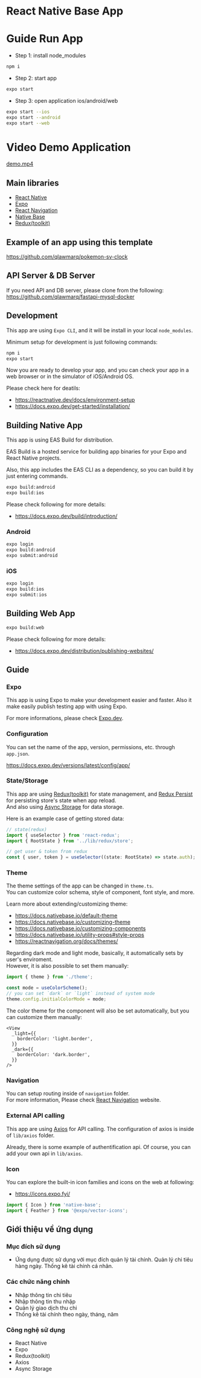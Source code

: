 # React Native Base App

# Guide Run App

- Step 1: install node_modules

```bash
npm i
```

- Step 2: start app

```bash
expo start
```

- Step 3: open application ios/android/web

```bash
expo start --ios
expo start --android
expo start --web
```

# Video Demo Application

[demo.mp4](assets%2Fdemo%2Fdemo.mp4)

## Main libraries

- [React Native](https://reactnative.dev/)
- [Expo](https://expo.dev/)
- [React Navigation](https://reactnavigation.org/)
- [Native Base](https://nativebase.io/)
- [Redux(toolkit)](https://redux-toolkit.js.org/)

## Example of an app using this template

https://github.com/qlawmarq/pokemon-sv-clock

## API Server & DB Server

If you need API and DB server, please clone from the following:  
https://github.com/qlawmarq/fastapi-mysql-docker

## Development

This app are using `Expo CLI`, and it will be install in your local `node_modules`.

Minimum setup for development is just following commands:

```bash
npm i
expo start 
```

Now you are ready to develop your app, and you can check your app in a web browser or in the simulator of iOS/Android
OS.

Please check here for deatils:

- https://reactnative.dev/docs/environment-setup
- https://docs.expo.dev/get-started/installation/

## Building Native App

This app is using EAS Build for distribution.

EAS Build is a hosted service for building app binaries for your Expo and React Native projects.

Also, this app includes the EAS CLI as a dependency, so you can build it by just entering commands.

```bash
expo build:android
expo build:ios
```

Please check following for more details:

- https://docs.expo.dev/build/introduction/

### Android

```bash
expo login
expo build:android
expo submit:android
```

### iOS

```bash
expo login
expo build:ios
expo submit:ios
```

## Building Web App

```bash
expo build:web
```

Please check following for more details:

- https://docs.expo.dev/distribution/publishing-websites/

## Guide

### Expo

This app is using Expo to make your development easier and faster.
Also it make easily publish testing app with using Expo.

For more informations, please check [Expo.dev](https://docs.expo.dev/).

### Configuration

You can set the name of the app, version, permissions, etc. through `app.json`.

https://docs.expo.dev/versions/latest/config/app/

### State/Storage

This app are using [Redux(toolkit)](https://redux-toolkit.js.org/) for state management,
and [Redux Persist](https://github.com/rt2zz/redux-persist) for persisting store's state when app reload.  
And also using [Async Storage](https://react-native-async-storage.github.io/async-storage/) for data storage.

Here is an example case of getting stored data:

```ts
// state(redux)
import { useSelector } from 'react-redux';
import { RootState } from '../lib/redux/store';

// get user & token from redux
const { user, token } = useSelector((state: RootState) => state.auth);
```

### Theme

The theme settings of the app can be changed in `theme.ts`.  
You can customize color schema, style of component, font style, and more.

Learn more about extending/customizing theme:

- https://docs.nativebase.io/default-theme
- https://docs.nativebase.io/customizing-theme
- https://docs.nativebase.io/customizing-components
- https://docs.nativebase.io/utility-props#style-props
- https://reactnavigation.org/docs/themes/

Regarding dark mode and light mode, basically, it automatically sets by user's enviroment.  
However, it is also possible to set them manually:

```ts
import { theme } from './theme';

const mode = useColorScheme();
// you can set `dark` or `light` instead of system mode
theme.config.initialColorMode = mode;
```

The color theme for the component will also be set automatically, but you can customize them manually:

```tsx
<View
  _light={{
    borderColor: 'light.border',
  }}
  _dark={{
    borderColor: 'dark.border',
  }}
/>
```

### Navigation

You can setup routing inside of `navigation` folder.  
For more information, Please check [React Navigation](https://reactnavigation.org/) website.

### External API calling

This app are using [Axios](https://axios-http.com/) for API calling.
The configuration of axios is inside of `lib/axios` folder.

Already, there is some example of authentification api.
Of course, you can add your own api in `lib/axios`.

### Icon

You can explore the built-in icon families and icons on the web at following:

- https://icons.expo.fyi/

```ts
import { Icon } from 'native-base';
import { Feather } from '@expo/vector-icons';
```

## Giới thiệu về ứng dụng

### Mục đích sử dụng

- Ứng dụng được sử dụng với mục đích quản lý tài chính. Quản lý chi tiêu hàng ngày. Thống kê tài chính cá nhân.

### Các chức năng chính

- Nhập thông tin chi tiêu
- Nhập thông tin thu nhập
- Quản lý giao dịch thu chi
- Thống kê tài chính theo ngày, tháng, năm

### Công nghệ sử dụng

- React Native
- Expo
- Redux(toolkit)
- Axios
- Async Storage

